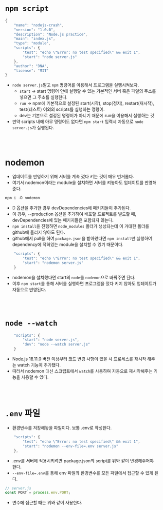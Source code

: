 # `npm script`

```jsx
{
    "name": "nodejs-crash",
    "version": "1.0.0",
    "description": "Node.js practice",
    "main": "index.js",
    "type": "module",
    "scripts": {
        "test": "echo \"Error: no test specified\" && exit 1",
        "start": "node server.js"
    },
    "author": "DNA",
    "license": "MIT"
}

```

-   `node server.js`말고 `npm` 명령어를 이용해서 프로그램을 실행시켜보자.
    -   `start` → start 명령어 안에 실행할 수 있는 기본적인 서버 혹은 파일의 주소를 넣으면 그 주소를 실행한다.
    -   `run` → npm에 기본적으로 설정된 start(시작), stop(정지), restart(재시작), test(테스트) 이외의 scripts를 실행하는 명령어.
    -   dev는 기본으로 설정된 명령어가 아니기 때문에 run을 이용해서 실행하는 것
-   만약 scripts 내에 아무 명령어도 없다면 `npm start` 입력시 자동으로 `node server.js`가 실행된다.

<br><br>

# nodemon

-   업데이트를 반영하기 위해 서버를 계속 껐다 키는 것이 매우 번거롭다.
-   여기서 nodemon이라는 module을 설치하면 서버를 켜놓아도 업데이트를 반영해준다.

```jsx
npm i -D nodemon
```

-   D 옵션을 추가한 경우 devDependencies에 패키지들이 추가된다.
-   이 경우, --production 옵션을 추가하여 배포할 프로젝트를 빌드할 때, devDependencies에 있는 패키지들은 포함되지 않는다.
-   `npm install`을 진행하면 `node_modules` 폴더가 생성되는데 이 거대한 폴더를 github에 올리지 않아도 된다.
-   github에서 pull을 하여 `package.json`을 받아왔다면 `npm install`만 실행하여 dependency에 적혀있는 module을 설치할 수 있기 때문이다.

```jsx
    "scripts": {
        "test": "echo \"Error: no test specified\" && exit 1",
        "start": "nodemon server.js"
    }
```

-   nodemon을 설치했다면 start의 `node`를 `nodemon`으로 바꿔주면 된다.
-   이후 `npm start`를 통해 서버를 실행하면 프로그램을 껐다 키지 않아도 업데이트가 자동으로 반영된다.

<br><br>

# `node --watch`
```jsx
    "scripts": {
        "start": "node server.js",
        "dev": "node --watch server.js"
    }
```

- Node.js 18.11.0 버전 이상부터 코드 변경 사항이 있을 시 프로세스를 재시작 해주는 watch 기능이 추가됐다.
- 따라서 nodemon 대신 스크립트에서 `watch`를 사용하여 자동으로 재시작해주는 기능을 사용할 수 있다.

<br><br>

# `.env` 파일

-   환경변수를 저장해놓을 파일이다. 보통 .env로 작성한다.

```jsx
    "scripts": {
        "test": "echo \"Error: no test specified\" && exit 1",
        "start": "nodemon --env-file=.env server.js"
    },
```

-   .env를 서버에 적용시키려면 package.json의 script를 위와 같이 변경해주어야 한다.
-   `--env-file=.env`를 통해 env 파일의 환경변수를 모든 파일에서 접근할 수 있게 된다.

```jsx
// server.js
const PORT = process.env.PORT;
```

-   변수에 접근할 때는 위와 같이 사용한다.
